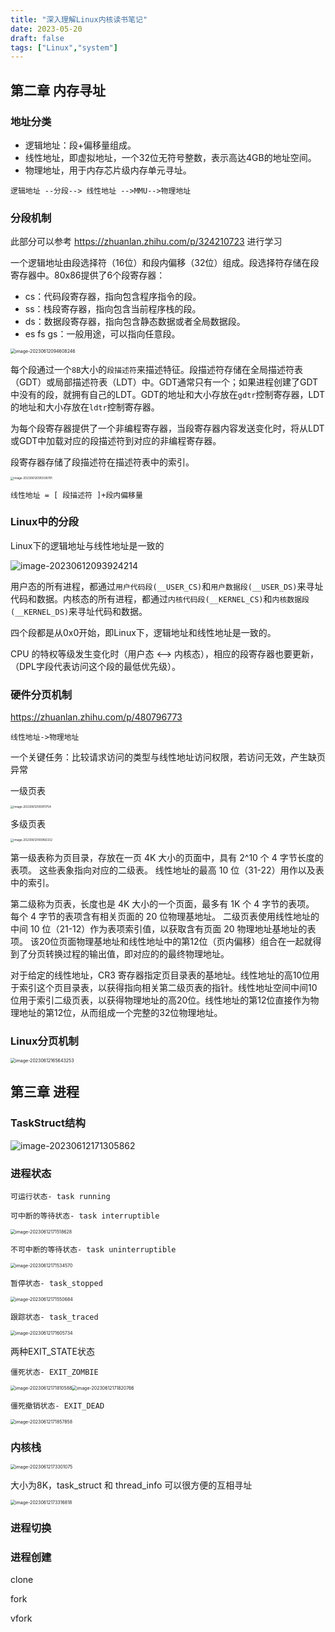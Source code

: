 ```yaml
---
title: "深入理解Linux内核读书笔记"
date: 2023-05-20
draft: false
tags: ["Linux","system"]
---
```


## 第二章 内存寻址

### 地址分类

- 逻辑地址：段+偏移量组成。
- 线性地址，即虚拟地址，一个32位无符号整数，表示高达4GB的地址空间。
- 物理地址，用于内存芯片级内存单元寻址。

`逻辑地址 --分段--> 线性地址 -->MMU-->物理地址`



### 分段机制

此部分可以参考 https://zhuanlan.zhihu.com/p/324210723 进行学习

一个逻辑地址由段选择符（16位）和段内偏移（32位）组成。段选择符存储在段寄存器中。80x86提供了6个段寄存器：

- cs：代码段寄存器，指向包含程序指令的段。
- ss：栈段寄存器，指向包含当前程序栈的段。
- ds：数据段寄存器，指向包含静态数据或者全局数据段。
- es fs gs：一般用途，可以指向任意段。

<img src="https://hugo-github-io.oss-cn-beijing.aliyuncs.com/img/202306211737128.png" alt="image-20230612094608246" style="zoom: 50%;" />

每个段通过一个`8B`大小的`段描述符`来描述特征。段描述符存储在全局描述符表（GDT）或局部描述符表（LDT）中。GDT通常只有一个；如果进程创建了GDT中没有的段，就拥有自己的LDT。GDT的地址和大小存放在`gdtr`控制寄存器，LDT的地址和大小存放在`ldtr`控制寄存器。



为每个段寄存器提供了一个非编程寄存器，当段寄存器内容发送变化时，将从LDT或GDT中加载对应的段描述符到对应的非编程寄存器。

段寄存器存储了段描述符在描述符表中的索引。

<img src="https://hugo-github-io.oss-cn-beijing.aliyuncs.com/img/202306211737540.png" alt="image-20230612095038781" style="zoom: 33%;" />

`线性地址 = [ 段描述符 ]+段内偏移量`

### Linux中的分段

Linux下的逻辑地址与线性地址是一致的

![image-20230612093924214](https://hugo-github-io.oss-cn-beijing.aliyuncs.com/img/202306211737211.png)

用户态的所有进程，都通过`用户代码段(__USER_CS)`和`用户数据段(__USER_DS)`来寻址代码和数据。内核态的所有进程，都通过`内核代码段(__KERNEL_CS)`和`内核数据段(__KERNEL_DS)`来寻址代码和数据。

四个段都是从0x0开始，即Linux下，逻辑地址和线性地址是一致的。

CPU 的特权等级发生变化时（用户态 <--> 内核态），相应的段寄存器也要更新，（DPL字段代表访问这个段的最低优先级）。



### 硬件分页机制

https://zhuanlan.zhihu.com/p/480796773

`线性地址->物理地址`

一个关键任务：比较请求访问的类型与线性地址访问权限，若访问无效，产生缺页异常



一级页表

<img src="https://hugo-github-io.oss-cn-beijing.aliyuncs.com/img/202306211737773.png" alt="image-20230612100911754" style="zoom: 33%;" />

多级页表

<img src="https://hugo-github-io.oss-cn-beijing.aliyuncs.com/img/202306211737288.png" alt="image-20230612100956332" style="zoom:33%;" />

第一级表称为页目录，存放在一页 4K 大小的页面中，具有 2^10 个 4 字节长度的表项。 这些表象指向对应的二级表。 线性地址的最高 10 位（31-22）用作以及表中的索引。

第二级称为页表，长度也是 4K 大小的一个页面，最多有 1K 个 4 字节的表项。 每个 4 字节的表项含有相关页面的 20 位物理基地址。 二级页表使用线性地址的中间 10 位（21-12）作为表项索引值，以获取含有页面 20 物理地址基地址的表项。 该20位页面物理基地址和线性地址中的第12位（页内偏移）组合在一起就得到了分页转换过程的输出值，即对应的的最终物理地址。

对于给定的线性地址，CR3 寄存器指定页目录表的基地址。线性地址的高10位用于索引这个页目录表，以获得指向相关第二级页表的指针。线性地址空间中间10位用于索引二级页表，以获得物理地址的高20位。线性地址的第12位直接作为物理地址的第12位，从而组成一个完整的32位物理地址。



### Linux分页机制

<img src="https://hugo-github-io.oss-cn-beijing.aliyuncs.com/img/202306211737965.png" alt="image-20230612165643253" style="zoom:50%;" />

## 第三章 进程

### TaskStruct结构

![image-20230612171305862](https://hugo-github-io.oss-cn-beijing.aliyuncs.com/img/202306211737407.png)



### 进程状态

`可运行状态- task running`

`可中断的等待状态- task interruptible`

<img src="https://hugo-github-io.oss-cn-beijing.aliyuncs.com/img/202306211737047.png" alt="image-20230612171518628" style="zoom: 50%;" />

`不可中断的等待状态- task uninterruptible`

<img src="https://hugo-github-io.oss-cn-beijing.aliyuncs.com/img/202306211737204.png" alt="image-20230612171534570" style="zoom: 50%;" />

`暂停状态- task_stopped`

<img src="https://hugo-github-io.oss-cn-beijing.aliyuncs.com/img/202306211738569.png" alt="image-20230612171550684" style="zoom:50%;" />

`跟踪状态- task_traced`

<img src="https://hugo-github-io.oss-cn-beijing.aliyuncs.com/img/202306211738204.png" alt="image-20230612171605734" style="zoom:50%;" />

两种EXIT_STATE状态

`僵死状态- EXIT_ZOMBIE`

<img src="https://hugo-github-io.oss-cn-beijing.aliyuncs.com/img/202306211738539.png" alt="image-20230612171810588" style="zoom:50%;" /><img src="https://hugo-github-io.oss-cn-beijing.aliyuncs.com/img/202306211738355.png" alt="image-20230612171820766" style="zoom:50%;" />



`僵死撤销状态- EXIT_DEAD`

<img src="https://hugo-github-io.oss-cn-beijing.aliyuncs.com/img/202306211738160.png" alt="image-20230612171857858" style="zoom:50%;" />

### 内核栈

<img src="https://hugo-github-io.oss-cn-beijing.aliyuncs.com/img/202306211738057.png" alt="image-20230612173301075" style="zoom:50%;" />

大小为8K，task_struct 和 thread_info 可以很方便的互相寻址

<img src="https://hugo-github-io.oss-cn-beijing.aliyuncs.com/img/202306211738477.png" alt="image-20230612173316818" style="zoom:50%;" />

### 进程切换



### 进程创建

clone

fork

vfork

